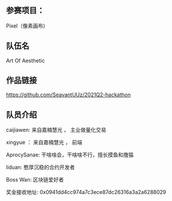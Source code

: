 ## 参赛项目：

Pixel（像素画布)

## 队伍名

Art Of Aesthetic

## 作品链接

https://github.com/SeavantUUz/2021Q2-hackathon

## 队员介绍

caijiawen: 来自嘉楠慧光 ， 主业做量化交易

xingyue ： 来自嘉楠慧光 ， 前端

AprocySanae: 干啥啥会，干啥啥不行，擅长摸鱼和撸猫

liduan: 憨厚沉稳的合约开发者

Boss Wan: 区块链爱好者

奖金接收地址: 0x0941dd4cc974a7c3ece87dc26316a3a2a6288029